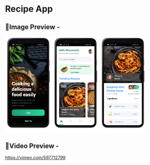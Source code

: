 # Recipe App

## 📱Image Preview -

<p float="left">
  <img src="./preview/login-page.png" width="30%" />
  <img src="./preview/home-page.png" width="30%" /> 
  <img src="./preview/recipe-page.png" width="30%" />
</p>

## 📱Video Preview -

https://vimeo.com/597712799
